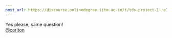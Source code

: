 ```yaml
---
post_url: https://discourse.onlinedegree.iitm.ac.in/t/tds-project-1-release-information-required/164214/2
---
```

Yes please, same question!  
[@carlton](/u/carlton)
